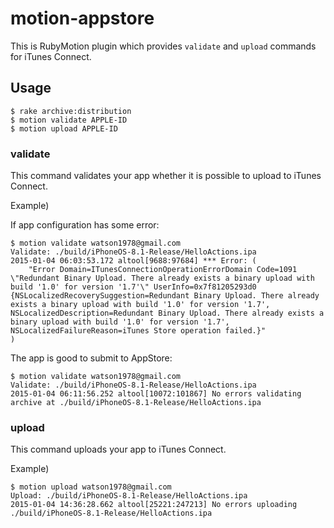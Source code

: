 # motion-appstore

This is RubyMotion plugin which provides `validate` and `upload` commands for iTunes Connect.

## Usage

```
$ rake archive:distribution
$ motion validate APPLE-ID
$ motion upload APPLE-ID
```

### validate

This command validates your app whether it is possible to upload to iTunes Connect.

Example)

If app configuration has some error:
```
$ motion validate watson1978@gmail.com
Validate: ./build/iPhoneOS-8.1-Release/HelloActions.ipa
2015-01-04 06:03:53.172 altool[9688:97684] *** Error: (
    "Error Domain=ITunesConnectionOperationErrorDomain Code=1091 \"Redundant Binary Upload. There already exists a binary upload with build '1.0' for version '1.7'\" UserInfo=0x7f81205293d0 {NSLocalizedRecoverySuggestion=Redundant Binary Upload. There already exists a binary upload with build '1.0' for version '1.7', NSLocalizedDescription=Redundant Binary Upload. There already exists a binary upload with build '1.0' for version '1.7', NSLocalizedFailureReason=iTunes Store operation failed.}"
)
```

The app is good to submit to AppStore:

```
$ motion validate watson1978@gmail.com
Validate: ./build/iPhoneOS-8.1-Release/HelloActions.ipa
2015-01-04 06:11:56.252 altool[10072:101867] No errors validating archive at ./build/iPhoneOS-8.1-Release/HelloActions.ipa
```

### upload

This command uploads your app to iTunes Connect.

Example)

```
$ motion upload watson1978@gmail.com
Upload: ./build/iPhoneOS-8.1-Release/HelloActions.ipa
2015-01-04 14:36:28.662 altool[25221:247213] No errors uploading ./build/iPhoneOS-8.1-Release/HelloActions.ipa
```
